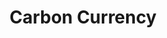 ---
slug: carboncurrency
title: Carbon Currency
order: 30
ready: false
description: 'A critical design that explores what could happen if governments fail to create regulations to stop the global temperature from rising above the 1,5° goal.
<br/><br/>
How would it be if the government put all the environmental responsibility on individual citizens?
<br/><br/>
CarbonCurrency explores just that; how it might look like and what consequences could it have.'
cover:
  src: /img/carbon-currency-feature.png
  alt: two phones displaying the Carbon Currency app
  height: 375
---